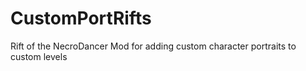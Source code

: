 # CustomPortRifts
Rift of the NecroDancer Mod for adding custom character portraits to custom levels
